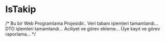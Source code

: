 # IsTakip
/* 
Bu bir Web Programlama Projesidir..
Veri tabanı işlemleri tamamlandı...
DTO işlemleri tamamlandı...
Aciliyet ve görev ekleme...
Üye kayıt ve görev raporlama...
*/
